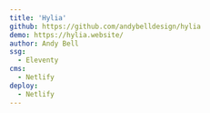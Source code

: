 ```yaml
---
title: 'Hylia'
github: https://github.com/andybelldesign/hylia
demo: https://hylia.website/
author: Andy Bell
ssg:
  - Eleventy
cms:
  - Netlify
deploy:
  - Netlify
---
```

